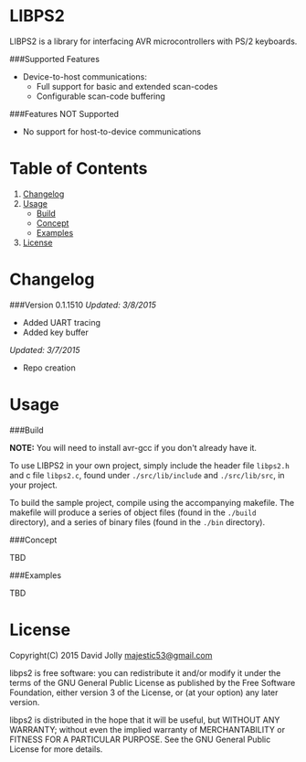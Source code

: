 LIBPS2
======

LIBPS2 is a library for interfacing AVR microcontrollers with PS/2 keyboards.

###Supported Features

* Device-to-host communications:
	* Full support for basic and extended scan-codes
	* Configurable scan-code buffering

###Features NOT Supported

* No support for host-to-device communications

Table of Contents
===============

1. [Changelog](https://github.com/majestic53/libps2#changelog)
2. [Usage](https://github.com/majestic53/libps2#usage)
	* [Build](https://github.com/majestic53/libps2#build)
	* [Concept](https://github.com/majestic53/libps2#concepts)
	* [Examples](https://github.com/majestic53/libps2#examples)
3. [License](https://github.com/majestic53/libps2#license)

Changelog
=========

###Version 0.1.1510
*Updated: 3/8/2015*

* Added UART tracing
* Added key buffer

*Updated: 3/7/2015*

* Repo creation

Usage
=====

###Build

**NOTE:** You will need to install avr-gcc if you don't already have it.

To use LIBPS2 in your own project, simply include the header file ```libps2.h``` and c file ```libps2.c```, found under ```./src/lib/include``` 
and ```./src/lib/src```, in your project.

To build the sample project, compile using the accompanying makefile. The makefile will produce a series of 
object files (found in the ```./build``` directory), and a series of binary files (found in the ```./bin``` directory).

###Concept

TBD

###Examples

TBD

License
======

Copyright(C) 2015 David Jolly <majestic53@gmail.com>

libps2 is free software: you can redistribute it and/or modify
it under the terms of the GNU General Public License as published by
the Free Software Foundation, either version 3 of the License, or
(at your option) any later version.

libps2 is distributed in the hope that it will be useful,
but WITHOUT ANY WARRANTY; without even the implied warranty of
MERCHANTABILITY or FITNESS FOR A PARTICULAR PURPOSE.  See the
GNU General Public License for more details.
